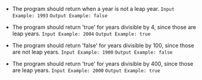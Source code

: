 



* The program should return when a year is not a leap year.
`Input Example: 1993`
`Output Example: false`

* The program should return 'true' for years divisible by 4, since those are leap years.
`Input Example: 2004`
`Output Example: true`

* The program should return 'false' for years divisible by 100, since those are not leap years.
`Input Example: 1900`
`Output Example: false`

* The program should return 'true' for years divisible by 400, since those are leap years.
`Input Example: 2000`
`Output Example: true`
